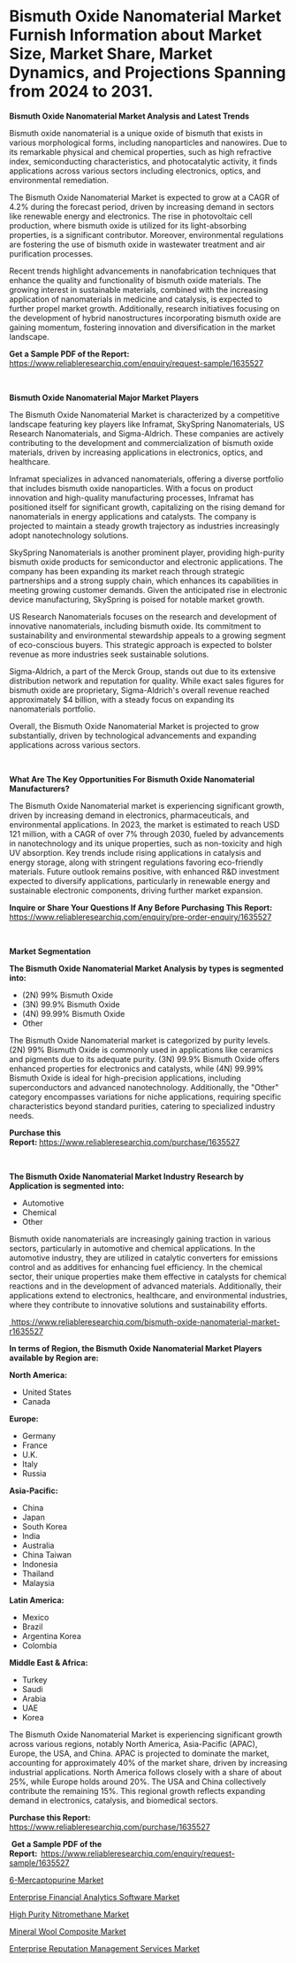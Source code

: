 <p><h1>Bismuth Oxide Nanomaterial Market Furnish Information about Market Size, Market Share, Market Dynamics, and Projections Spanning from 2024 to 2031.</h1></p><p><strong>Bismuth Oxide Nanomaterial Market Analysis and Latest Trends</strong></p>
<p><p>Bismuth oxide nanomaterial is a unique oxide of bismuth that exists in various morphological forms, including nanoparticles and nanowires. Due to its remarkable physical and chemical properties, such as high refractive index, semiconducting characteristics, and photocatalytic activity, it finds applications across various sectors including electronics, optics, and environmental remediation.</p><p>The Bismuth Oxide Nanomaterial Market is expected to grow at a CAGR of 4.2% during the forecast period, driven by increasing demand in sectors like renewable energy and electronics. The rise in photovoltaic cell production, where bismuth oxide is utilized for its light-absorbing properties, is a significant contributor. Moreover, environmental regulations are fostering the use of bismuth oxide in wastewater treatment and air purification processes.</p><p>Recent trends highlight advancements in nanofabrication techniques that enhance the quality and functionality of bismuth oxide materials. The growing interest in sustainable materials, combined with the increasing application of nanomaterials in medicine and catalysis, is expected to further propel market growth. Additionally, research initiatives focusing on the development of hybrid nanostructures incorporating bismuth oxide are gaining momentum, fostering innovation and diversification in the market landscape.</p></p>
<p><strong>Get a Sample PDF of the Report:&nbsp;</strong> <a href="https://www.reliableresearchiq.com/enquiry/request-sample/1635527?utm_campaign=1087&utm_medium=2&utm_source=Github&utm_content=ia&utm_term=07122024&utm_id=bismuth-oxide-nanomaterial">https://www.reliableresearchiq.com/enquiry/request-sample/1635527</a></p>
<p>&nbsp;</p>
<p><strong>Bismuth Oxide Nanomaterial Major Market Players</strong></p>
<p><p>The Bismuth Oxide Nanomaterial Market is characterized by a competitive landscape featuring key players like Inframat, SkySpring Nanomaterials, US Research Nanomaterials, and Sigma-Aldrich. These companies are actively contributing to the development and commercialization of bismuth oxide materials, driven by increasing applications in electronics, optics, and healthcare.</p><p>Inframat specializes in advanced nanomaterials, offering a diverse portfolio that includes bismuth oxide nanoparticles. With a focus on product innovation and high-quality manufacturing processes, Inframat has positioned itself for significant growth, capitalizing on the rising demand for nanomaterials in energy applications and catalysts. The company is projected to maintain a steady growth trajectory as industries increasingly adopt nanotechnology solutions.</p><p>SkySpring Nanomaterials is another prominent player, providing high-purity bismuth oxide products for semiconductor and electronic applications. The company has been expanding its market reach through strategic partnerships and a strong supply chain, which enhances its capabilities in meeting growing customer demands. Given the anticipated rise in electronic device manufacturing, SkySpring is poised for notable market growth.</p><p>US Research Nanomaterials focuses on the research and development of innovative nanomaterials, including bismuth oxide. Its commitment to sustainability and environmental stewardship appeals to a growing segment of eco-conscious buyers. This strategic approach is expected to bolster revenue as more industries seek sustainable solutions.</p><p>Sigma-Aldrich, a part of the Merck Group, stands out due to its extensive distribution network and reputation for quality. While exact sales figures for bismuth oxide are proprietary, Sigma-Aldrich's overall revenue reached approximately $4 billion, with a steady focus on expanding its nanomaterials portfolio.</p><p>Overall, the Bismuth Oxide Nanomaterial Market is projected to grow substantially, driven by technological advancements and expanding applications across various sectors.</p></p>
<p>&nbsp;</p>
<p><strong>What Are The Key Opportunities For Bismuth Oxide Nanomaterial Manufacturers?</strong></p>
<p><p>The Bismuth Oxide Nanomaterial market is experiencing significant growth, driven by increasing demand in electronics, pharmaceuticals, and environmental applications. In 2023, the market is estimated to reach USD 121 million, with a CAGR of over 7% through 2030, fueled by advancements in nanotechnology and its unique properties, such as non-toxicity and high UV absorption. Key trends include rising applications in catalysis and energy storage, along with stringent regulations favoring eco-friendly materials. Future outlook remains positive, with enhanced R&D investment expected to diversify applications, particularly in renewable energy and sustainable electronic components, driving further market expansion.</p></p>
<p><strong>Inquire or Share Your Questions If Any Before Purchasing This Report:</strong> <a href="https://www.reliableresearchiq.com/enquiry/pre-order-enquiry/1635527?utm_campaign=1087&utm_medium=2&utm_source=Github&utm_content=ia&utm_term=07122024&utm_id=bismuth-oxide-nanomaterial">https://www.reliableresearchiq.com/enquiry/pre-order-enquiry/1635527</a></p>
<p>&nbsp;</p>
<p><strong>Market Segmentation</strong></p>
<p><strong>The Bismuth Oxide Nanomaterial Market Analysis by types is segmented into:</strong></p>
<p><ul><li>(2N) 99% Bismuth Oxide</li><li>(3N) 99.9% Bismuth Oxide</li><li>(4N) 99.99% Bismuth Oxide</li><li>Other</li></ul></p>
<p><p>The Bismuth Oxide Nanomaterial market is categorized by purity levels. (2N) 99% Bismuth Oxide is commonly used in applications like ceramics and pigments due to its adequate purity. (3N) 99.9% Bismuth Oxide offers enhanced properties for electronics and catalysts, while (4N) 99.99% Bismuth Oxide is ideal for high-precision applications, including superconductors and advanced nanotechnology. Additionally, the "Other" category encompasses variations for niche applications, requiring specific characteristics beyond standard purities, catering to specialized industry needs.</p></p>
<p><strong>Purchase this Report:&nbsp;</strong><a href="https://www.reliableresearchiq.com/purchase/1635527?utm_campaign=1087&utm_medium=2&utm_source=Github&utm_content=ia&utm_term=07122024&utm_id=bismuth-oxide-nanomaterial">https://www.reliableresearchiq.com/purchase/1635527</a></p>
<p>&nbsp;</p>
<p><strong>The Bismuth Oxide Nanomaterial Market Industry Research by Application is segmented into:</strong></p>
<p><ul><li>Automotive</li><li>Chemical</li><li>Other</li></ul></p>
<p><p>Bismuth oxide nanomaterials are increasingly gaining traction in various sectors, particularly in automotive and chemical applications. In the automotive industry, they are utilized in catalytic converters for emissions control and as additives for enhancing fuel efficiency. In the chemical sector, their unique properties make them effective in catalysts for chemical reactions and in the development of advanced materials. Additionally, their applications extend to electronics, healthcare, and environmental industries, where they contribute to innovative solutions and sustainability efforts.</p></p>
<p><a href="https://www.reliableresearchiq.com/bismuth-oxide-nanomaterial-market-r1635527?utm_campaign=1087&utm_medium=2&utm_source=Github&utm_content=ia&utm_term=07122024&utm_id=bismuth-oxide-nanomaterial">&nbsp;https://www.reliableresearchiq.com/bismuth-oxide-nanomaterial-market-r1635527</a></p>
<p><strong>In terms of Region, the Bismuth Oxide Nanomaterial Market Players available by Region are:</strong></p>
<p>
    <p> <strong> North America: </strong>
        <ul>
            <li>United States</li>
            <li>Canada</li>
        </ul>
        </p> 
    <p> <strong> Europe: </strong>
        <ul>
            <li>Germany</li>
            <li>France</li>
            <li>U.K.</li>
            <li>Italy</li>
            <li>Russia</li>
        </ul>
        </p> 
    <p> <strong> Asia-Pacific: </strong>
        <ul>
            <li>China</li>
            <li>Japan</li>
            <li>South Korea</li>
            <li>India</li>
            <li>Australia</li>
            <li>China Taiwan</li>
            <li>Indonesia</li>
            <li>Thailand</li>
            <li>Malaysia</li>
        </ul>
        </p> 
    <p> <strong> Latin America: </strong>
        <ul>
            <li>Mexico</li>
            <li>Brazil</li>
            <li>Argentina Korea</li>
            <li>Colombia</li>
        </ul>
        </p> 
    <p> <strong> Middle East & Africa: </strong>
        <ul>
            <li>Turkey</li>
            <li>Saudi</li>
            <li>Arabia</li>
            <li>UAE</li>
            <li>Korea</li>
        </ul>
    </p>
    </p>
<p><p>The Bismuth Oxide Nanomaterial Market is experiencing significant growth across various regions, notably North America, Asia-Pacific (APAC), Europe, the USA, and China. APAC is projected to dominate the market, accounting for approximately 40% of the market share, driven by increasing industrial applications. North America follows closely with a share of about 25%, while Europe holds around 20%. The USA and China collectively contribute the remaining 15%. This regional growth reflects expanding demand in electronics, catalysis, and biomedical sectors.</p></p>
<p><strong>Purchase this Report: </strong><a href="https://www.reliableresearchiq.com/purchase/1635527?utm_campaign=1087&utm_medium=2&utm_source=Github&utm_content=ia&utm_term=07122024&utm_id=bismuth-oxide-nanomaterial">https://www.reliableresearchiq.com/purchase/1635527</a></p>
<p>&nbsp;<strong>Get a Sample PDF of the Report:&nbsp;&nbsp;</strong><a href="https://www.reliableresearchiq.com/enquiry/request-sample/1635527?utm_campaign=1087&utm_medium=2&utm_source=Github&utm_content=ia&utm_term=07122024&utm_id=bismuth-oxide-nanomaterial">https://www.reliableresearchiq.com/enquiry/request-sample/1635527</a></p>
<p><strong></strong></p>
<p><p><a href="https://issuu.com/reportprime-2/docs/6-mercaptopurine-market-size-2030.pptx?utm_campaign=1087&utm_medium=2&utm_source=Github&utm_content=ia&utm_term=07122024&utm_id=bismuth-oxide-nanomaterial">6-Mercaptopurine Market</a></p><p><a href="https://www.linkedin.com/pulse/projected-growth-enterprise-financial-analytics-software-bqt1e?utm_campaign=1087&utm_medium=2&utm_source=Github&utm_content=ia&utm_term=07122024&utm_id=bismuth-oxide-nanomaterial">Enterprise Financial Analytics Software Market</a></p><p><a href="https://issuu.com/reportprime-2/docs/high-purity-nitromethane-market-size-2030.pptx?utm_campaign=1087&utm_medium=2&utm_source=Github&utm_content=ia&utm_term=07122024&utm_id=bismuth-oxide-nanomaterial">High Purity Nitromethane Market</a></p><p><a href="https://github.com/ulyssacrayne00231/Market-Research-Report-List-1/blob/main/mineral-wool-composite-market.md?utm_campaign=1087&utm_medium=2&utm_source=Github&utm_content=ia&utm_term=07122024&utm_id=bismuth-oxide-nanomaterial">Mineral Wool Composite Market</a></p><p><a href="https://www.linkedin.com/pulse/enterprise-reputation-management-services-market-research-edyje?utm_campaign=1087&utm_medium=2&utm_source=Github&utm_content=ia&utm_term=07122024&utm_id=bismuth-oxide-nanomaterial">Enterprise Reputation Management Services Market</a></p></p>
